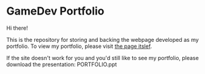 # GameDev Portfolio

Hi there!

This is the repository for storing and backing the webpage developed as my portfolio. To view my portfolio, please visit [the page itslef](https://szaszhannarebeka.github.io/GameDevPortfolio/mainpage.html).

If the site doesn't work for you and you'd still like to see my portfolio, please download the presentation: PORTFOLIO.ppt
